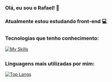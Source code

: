 ### Olá, eu sou o Rafael! 👋
### Atualmente estou estudando front-end 💻
##
### Tecnologias que tenho conhecimento:
[![My Skills](https://skillicons.dev/icons?i=js,html,css)](https://skillicons.dev)
##
### Linguagens mais utilizadas por mim:
[![Top Langs](https://github-readme-stats.vercel.app/api/top-langs/?username=rafaelffz&layout=compact&theme=midnight-purple)](https://github.com/rafaelffz)
  

<!--
**rafaelffz/rafaelffz** is a ✨ _special_ ✨ repository because its `README.md` (this file) appears on your GitHub profile.

Here are some ideas to get you started:

- 🔭 I’m currently working on ...
- 🌱 I’m currently learning ...
- 👯 I’m looking to collaborate on ...
- 🤔 I’m looking for help with ...
- 💬 Ask me about ...
- 📫 How to reach me: ...
- 😄 Pronouns: ...
- ⚡ Fun fact: ...
-->
